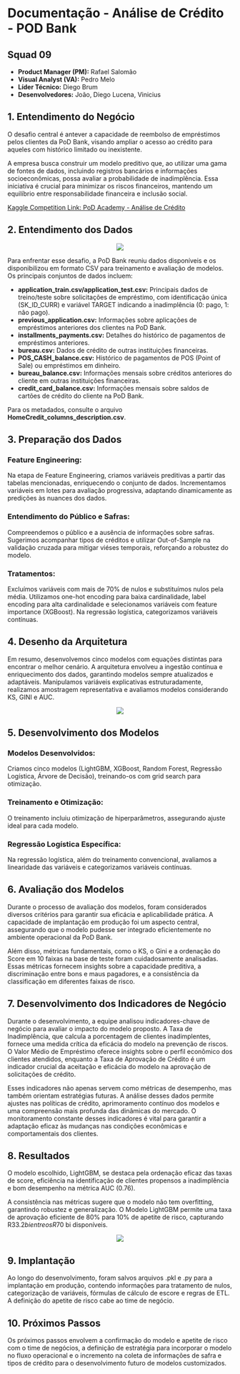 # Documentação - Análise de Crédito - POD Bank

## Squad 09

- **Product Manager (PM):** Rafael Salomão
- **Visual Analyst (VA):** Pedro Melo
- **Líder Técnico:** Diego Brum
- **Desenvolvedores:** João, Diego Lucena, Vinicius

## 1. Entendimento do Negócio

O desafio central é antever a capacidade de reembolso de empréstimos pelos clientes da PoD Bank, visando ampliar o acesso ao crédito para aqueles com histórico limitado ou inexistente. 

A empresa busca construir um modelo preditivo que, ao utilizar uma gama de fontes de dados, incluindo registros bancários e informações socioeconômicas, possa avaliar a probabilidade de inadimplência. Essa iniciativa é crucial para minimizar os riscos financeiros, mantendo um equilíbrio entre responsabilidade financeira e inclusão social.

[Kaggle Competition Link: PoD Academy - Análise de Crédito](https://www.kaggle.com/competitions/pod-academy-analise-de-credito-para-fintech/overview)

## 2. Entendimento dos Dados

<p align="center">
  <img src="04 - Imagens/Modelo Entidade Relacionamento dos Dados.jpg">
</p>

Para enfrentar esse desafio, a PoD Bank reuniu dados disponíveis e os disponibilizou em formato CSV para treinamento e avaliação de modelos. Os principais conjuntos de dados incluem:

- **application_train.csv/application_test.csv:** Principais dados de treino/teste sobre solicitações de empréstimo, com identificação única (SK_ID_CURR) e variável TARGET indicando a inadimplência (0: pago, 1: não pago).
- **previous_application.csv:** Informações sobre aplicações de empréstimos anteriores dos clientes na PoD Bank.
- **installments_payments.csv:** Detalhes do histórico de pagamentos de empréstimos anteriores.
- **bureau.csv:** Dados de crédito de outras instituições financeiras.
- **POS_CASH_balance.csv:** Histórico de pagamentos de POS (Point of Sale) ou empréstimos em dinheiro.
- **bureau_balance.csv:** Informações mensais sobre créditos anteriores do cliente em outras instituições financeiras.
- **credit_card_balance.csv:** Informações mensais sobre saldos de cartões de crédito do cliente na PoD Bank.

Para os metadados, consulte o arquivo **HomeCredit_columns_description.csv**.

## 3. Preparação dos Dados

### Feature Engineering:

Na etapa de Feature Engineering, criamos variáveis preditivas a partir das tabelas mencionadas, enriquecendo o conjunto de dados. Incrementamos variáveis em lotes para avaliação progressiva, adaptando dinamicamente as predições às nuances dos dados.

### Entendimento do Público e Safras:

Compreendemos o público e a ausência de informações sobre safras. Sugerimos acompanhar tipos de créditos e utilizar Out-of-Sample na validação cruzada para mitigar viéses temporais, reforçando a robustez do modelo.

### Tratamentos:

Excluímos variáveis com mais de 70% de nulos e substituímos nulos pela média. Utilizamos one-hot encoding para baixa cardinalidade, label encoding para alta cardinalidade e selecionamos variáveis com feature importance (XGBoost). Na regressão logística, categorizamos variáveis contínuas.

## 4. Desenho da Arquitetura

Em resumo, desenvolvemos cinco modelos com equações distintas para encontrar o melhor cenário. A arquitetura envolveu a ingestão contínua e enriquecimento dos dados, garantindo modelos sempre atualizados e adaptáveis. Manipulamos variáveis explicativas estruturadamente, realizamos amostragem representativa e avaliamos modelos considerando KS, GINI e AUC.

<p align="center">
  <img src="04 - Imagens/Arquitetura Modelo Credito.PNG">
</p>

## 5. Desenvolvimento dos Modelos

### Modelos Desenvolvidos:

Criamos cinco modelos (LightGBM, XGBoost, Random Forest, Regressão Logística, Árvore de Decisão), treinando-os com grid search para otimização.

### Treinamento e Otimização:

O treinamento incluiu otimização de hiperparâmetros, assegurando ajuste ideal para cada modelo.

### Regressão Logística Específica:

Na regressão logística, além do treinamento convencional, avaliamos a linearidade das variáveis e categorizamos variáveis contínuas.

## 6. Avaliação dos Modelos

Durante o processo de avaliação dos modelos, foram considerados diversos critérios para garantir sua eficácia e aplicabilidade prática. A capacidade de implantação em produção foi um aspecto central, assegurando que o modelo pudesse ser integrado eficientemente no ambiente operacional da PoD Bank. 

Além disso, métricas fundamentais, como o KS, o Gini e a ordenação do Score em 10 faixas na base de teste foram cuidadosamente analisadas. Essas métricas fornecem insights sobre a capacidade preditiva, a discriminação entre bons e maus pagadores, e a consistência da classificação em diferentes faixas de risco.

## 7. Desenvolvimento dos Indicadores de Negócio

Durante o desenvolvimento, a equipe analisou indicadores-chave de negócio para avaliar o impacto do modelo proposto. A Taxa de Inadimplência, que calcula a porcentagem de clientes inadimplentes, fornece uma medida crítica da eficácia do modelo na prevenção de riscos. O Valor Médio de Empréstimo oferece insights sobre o perfil econômico dos clientes atendidos, enquanto a Taxa de Aprovação de Crédito é um indicador crucial da aceitação e eficácia do modelo na aprovação de solicitações de crédito.

Esses indicadores não apenas servem como métricas de desempenho, mas também orientam estratégias futuras. A análise desses dados permite ajustes nas políticas de crédito, aprimoramento contínuo dos modelos e uma compreensão mais profunda das dinâmicas do mercado. O monitoramento constante desses indicadores é vital para garantir a adaptação eficaz às mudanças nas condições econômicas e comportamentais dos clientes.

## 8. Resultados

O modelo escolhido, LightGBM, se destaca pela ordenação eficaz das taxas de score, eficiência na identificação de clientes propensos a inadimplência e bom desempenho na métrica AUC (0.76). 

A consistência nas métricas sugere que o modelo não tem overfitting, garantindo robustez e generalização. O Modelo LightGBM permite uma taxa de aprovação eficiente de 80% para 10% de apetite de risco, capturando R$33.2 bi entre os R$70 bi disponíveis.

<p align="center">
  <img src="04 - Imagens/Avaliacao - LightGBM.png">
</p>

## 9. Implantação

Ao longo do desenvolvimento, foram salvos arquivos .pkl e .py para a implantação em produção, contendo informações para tratamento de nulos, categorização de variáveis, fórmulas de cálculo de escore e regras de ETL. A definição do apetite de risco cabe ao time de negócio.

## 10. Próximos Passos

Os próximos passos envolvem a confirmação do modelo e apetite de risco com o time de negócios, a definição de estratégia para incorporar o modelo no fluxo operacional e o incremento na coleta de informações de safra e tipos de crédito para o desenvolvimento futuro de modelos customizados.
